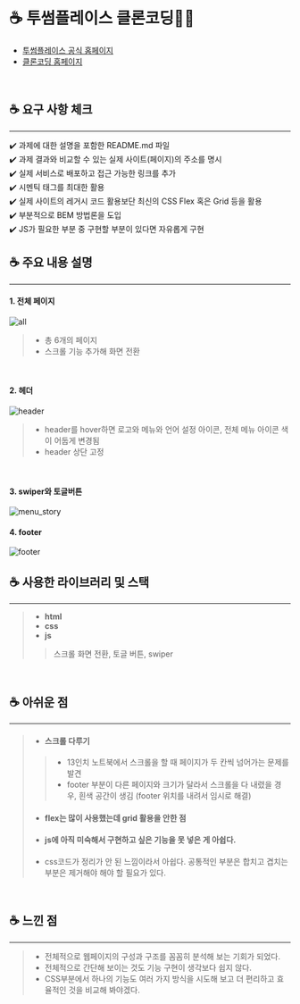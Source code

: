 # ☕ **투썸플레이스 클론코딩**🍮✨
- [투썸플레이스 공식 홈페이지](https://www.twosome.co.kr/main.do)
- [클론코딩 홈페이지](https://64c3a5c4c0ad766d12b18d55--snazzy-crisp-cfab80.netlify.app/)
<br>

## ☕ **요구 사항 체크**
---
✔️ 과제에 대한 설명을 포함한 README.md 파일 <br>
✔️ 과제 결과와 비교할 수 있는 실제 사이트(페이지)의 주소를 명시<br>
✔️ 실제 서비스로 배포하고 접근 가능한 링크를 추가<br>
✔️ 시멘틱 태그를 최대한 활용<br>
✔️ 실제 사이트의 레거시 코드 활용보단 최신의 CSS Flex 혹은 Grid 등을 활용<br />
✔️ 부분적으로 BEM 방법론을 도입<br>
✔️ JS가 필요한 부분 중 구현할 부분이 있다면 자유롭게 구현
<br>

## ☕ **주요 내용 설명**
---
#### 1. 전체 페이지
![all](https://github.com/moonyah/moonyah.github.io/assets/51106050/99b54601-1076-43b2-9cc2-9e1847a0a5b0)
> - 총 6개의 페이지
>- 스크롤 기능 추가해 화면 전환
<br>

#### **2. 헤더**
![header](https://github.com/moonyah/moonyah.github.io/assets/51106050/19c3e89c-0f14-40f3-995d-7318c13de623)
> - header를 hover하면 로고와 메뉴와 언어 설정 아이콘, 전체 메뉴 아이콘 색이 어둡게 변경됨
> - header 상단 고정
<br>

#### **3. swiper와 토글버튼**
![menu_story](https://github.com/moonyah/moonyah.github.io/assets/51106050/86369778-b063-455d-8d7f-90c658f357d9)
<br>

#### **4. footer**
![footer](https://github.com/moonyah/moonyah.github.io/assets/51106050/15ef8658-bfe9-43d9-89fd-ebb6935ea948)
<br>

## ☕ **사용한 라이브러리 및 스택**
---
>- **html**
>- **css**
>- **js**
>> 스크롤 화면 전환, 토글 버튼, swiper
<br>

## ☕ **아쉬운 점**
---
> - #### 스크롤 다루기
>>- 13인치 노트북에서 스크롤을 할 때 페이지가 두 칸씩 넘어가는 문제를 발견
>>- footer 부분이 다른 페이지와 크기가 달라서 스크롤을 다 내렸을 경우, 흰색 공간이 생김 (footer 위치를 내려서 임시로 해결)
> - #### flex는 많이 사용했는데 grid 활용을 안한 점
> - #### js에 아직 미숙해서 구현하고 싶은 기능을 못 넣은 게 아쉽다. 
> - css코드가 정리가 안 된 느낌이라서 아쉽다. 공통적인 부분은 합치고 겹치는 부분은 제거해야 해야 할 필요가 있다.
<br>

## ☕ **느낀 점**
---
> - 전체적으로 웹페이지의 구성과 구조를 꼼꼼히 분석해 보는 기회가 되었다. 
> - 전체적으로 간단해 보이는 것도 기능 구현이 생각보다 쉽지 않다.  
> - CSS부분에서 하나의 기능도 여러 가지 방식을 시도해 보고 더 편리하고 효율적인 것을 비교해 봐야겠다.


